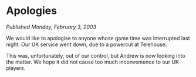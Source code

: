 # Apologies
*Published Monday, February 3, 2003*

We would like to apologise to anyone whose game time was interrupted last night. Our UK service went down, due to a powercut at Telehouse.

This was, unfortunately, out of our control, but Andrew is now looking into the matter. We hope it did not cause too much inconvenience to our UK players.
